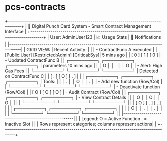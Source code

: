 # pcs-contracts

 +------------------------------------------------------------------------------------+
 |  🚀 Digital Punch Card System - Smart Contract Management Interface               |
 +------------------------------------------------------------------------------------+
 | User: AdminUser123                               | 📈 Usage Stats | 🔔 Notifications  |
|------------------------------------------------------------------------------------|
| GRID VIEW:                                         | Recent Activity:               |
|                                                     | - ContractFunc A executed      |
| [Public:User]    [Restricted:Admin]   [Critical:Sys]|   5 mins ago                   |
| [    0    ]     [    1    ]          [    0    ]    | - Updated ContractFunc B       |
| ┌─────────┐    ┌─────────┐        ┌─────────┐       |   parameters 10 mins ago       |
| │    O    │    │    .    │        │    O    │       | - Alert: High Gas Fees         |
| └─────────┘    └─────────┘        └─────────┘       |   Detected on ContractFunc C   |
| [    .    ]     [    O    ]          [    .    ]    |                                 |
| ┌─────────┐    ┌─────────┐        ┌─────────┐       | Tools:                          |
| │    .    │    │    O    │        │    .    │       | - Add new function (Row/Col)    |
| └─────────┘    └─────────┘        └─────────┘       | - Deactivate function (Row/Col) |
| [    O    ]     [    O    ]          [    O    ]    | - Audit Contract (Row/Col)      |
| ┌─────────┐    ┌─────────┐        ┌─────────┐       | - View Contract Details         |
| │    O    │    │    O    │        │    O    │       |                                 |
| └─────────┘    └─────────┘        └─────────┘       |                                 |
| [    O    ]     [    .    ]          [    .    ]    |                                 |
| ┌─────────┐    ┌─────────┐        ┌─────────┐       |                                 |
| │    O    │    │    .    │        │    .    │       |                                 |
| └─────────┘    └─────────┘        └─────────┘       |                                 |
|-----------------------------------------------------|                                 |
| Legend: O = Active Function  . = Inactive Slot      |                                 |
| Rows represent categories; columns represent actions|                                 |
+------------------------------------------------------------------------------------+
